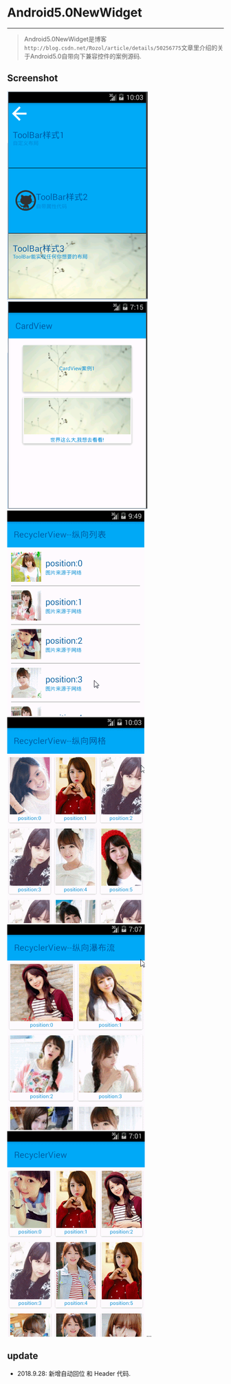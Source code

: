 # Android5.0NewWidget
---
> Android5.0NewWidget是博客`http://blog.csdn.net/Rozol/article/details/50256775`文章里介绍的关于Android5.0自带向下兼容控件的案例源码.

## Screenshot
![](/Screenshot/ToolBar8.png)
![](/Screenshot/CardView7.png)
![](/Screenshot/RecyclerView3.gif)
![](/Screenshot/RecyclerView5.gif)
![](/Screenshot/RecyclerView7.gif)
![](/Screenshot/SwipeRefreshLayout1.gif)
...

## update
 - 2018.9.28: 新增自动回位 和 Header 代码.
